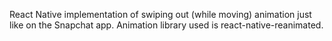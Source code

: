 React Native implementation of swiping out (while moving) animation just like on the Snapchat app.
Animation library used is react-native-reanimated.

